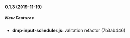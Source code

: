 #### 0.1.3 (2019-11-19)

##### New Features

* **dmp-input-scheduler.js:**  valitation refactor (7b3ab446)

